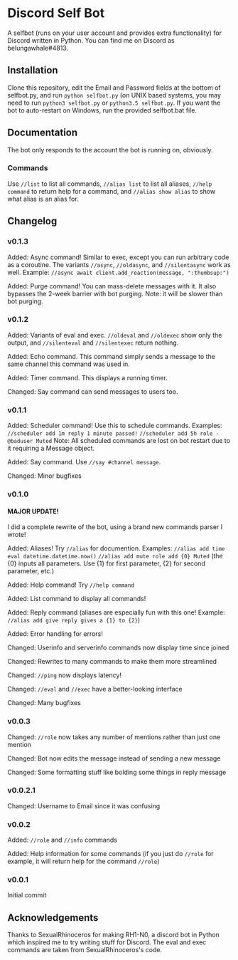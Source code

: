 # Discord Self Bot
A selfbot (runs on your user account and provides extra functionality) for Discord written in Python.
You can find me on Discord as belungawhale#4813.

## Installation
Clone this repository, edit the Email and Password fields at the bottom of selfbot.py, and run `python selfbot.py` (on UNIX based systems, you may need to run `python3 selfbot.py` or `python3.5 selfbot.py`. If you want the bot to auto-restart on Windows, run the provided selfbot.bat file.

## Documentation
The bot only responds to the account the bot is running on, obviously.
### Commands
Use `//list` to list all commands, `//alias list` to list all aliases, `//help command` to return help for a command, and `//alias show alias` to show what alias is an alias for.

## Changelog
### v0.1.3
Added: Async command! Similar to exec, except you can run arbitrary code as a coroutine. The variants `//async`, `//oldasync`, and `//silentasync` work as well. Example: `//async await client.add_reaction(message, ":thumbsup:")`

Added: Purge command! You can mass-delete messages with it. It also bypasses the 2-week barrier with bot purging. Note: it will be slower than bot purging.

### v0.1.2
Added: Variants of eval and exec. `//oldeval` and `//oldexec` show only the output, and `//silenteval` and `//silentexec` return nothing.

Added: Echo command. This command simply sends a message to the same channel this command was used in.

Added: Timer command. This displays a running timer.

Changed: Say command can send messages to users too.

### v0.1.1
Added: Scheduler command! Use this to schedule commands. Examples: `//scheduler add 1m reply 1 minute passed!` `//scheduler add 5h role - @baduser Muted` Note: All scheduled commands are lost on bot restart due to it requiring a Message object.

Added: Say command. Use `//say #channel message`.

Changed: Minor bugfixes

### v0.1.0
#### MAJOR UPDATE!
I did a complete rewrite of the bot, using a brand new commands parser I wrote!

Added: Aliases! Try `//alias` for documention. Examples: `//alias add time eval datetime.datetime.now()` `//alias add mute role add {0} Muted` (the {0} inputs all parameters. Use {1} for first parameter, {2} for second parameter, etc.)

Added: Help command! Try `//help command`

Added: List command to display all commands!

Added: Reply command (aliases are especially fun with this one! Example: `//alias add give reply gives a {1} to {2}`)

Added: Error handling for errors!

Changed: Userinfo and serverinfo commands now display time since joined

Changed: Rewrites to many commands to make them more streamlined

Changed: `//ping` now displays latency!

Changed: `//eval` and `//exec` have a better-looking interface

Changed: Many bugfixes

### v0.0.3
Changed: `//role` now takes any number of mentions rather than just one mention

Changed: Bot now edits the message instead of sending a new message

Changed: Some formatting stuff like bolding some things in reply message

### v0.0.2.1
Changed: Username to Email since it was confusing

### v0.0.2
Added: `//role` and `//info` commands

Added: Help information for some commands (if you just do `//role` for example, it will return help for the command `//role`)

### v0.0.1
Initial commit

## Acknowledgements
Thanks to SexualRhinoceros for making RH1-N0, a discord bot in Python which inspired me to try writing stuff for Discord. The eval and exec commands are taken from SexualRhinoceros's code.